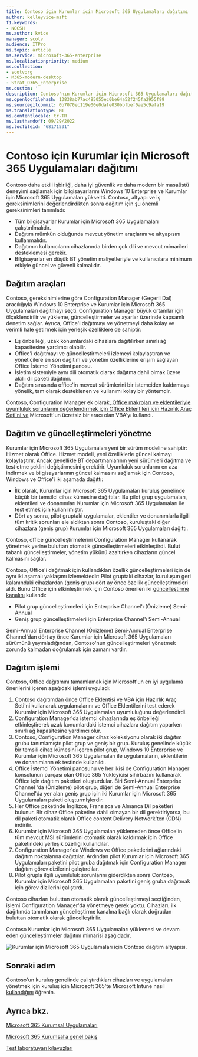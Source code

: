 ```yaml
---
title: Contoso için Kurumlar için Microsoft 365 Uygulamaları dağıtımı
author: kelleyvice-msft
f1.keywords:
- NOCSH
ms.author: kvice
manager: scotv
audience: ITPro
ms.topic: article
ms.service: microsoft-365-enterprise
ms.localizationpriority: medium
ms.collection:
- scotvorg
- M365-modern-desktop
- Strat_O365_Enterprise
ms.custom: ''
description: Contoso'nın Kurumlar için Microsoft 365 Uygulamaları dağıtmak için Microsoft Endpoint Configuration Manager'ı nasıl kullandığını anlayın.
ms.openlocfilehash: 13838ab77ac485055ec0be64a52f245fa2955f99
ms.sourcegitcommit: 0b7070ec119e00e0dafe030bbfbef0ae5c9afa19
ms.translationtype: MT
ms.contentlocale: tr-TR
ms.lasthandoff: 09/29/2022
ms.locfileid: "68171531"
---
```

# <a name="microsoft-365-apps-for-enterprise-deployment-for-contoso"></a>Contoso için Kurumlar için Microsoft 365 Uygulamaları dağıtımı

Contoso daha etkili işbirliği, daha iyi güvenlik ve daha modern bir masaüstü deneyimi sağlamak için bilgisayarlarını Windows 10 Enterprise ve Kurumlar için Microsoft 365 Uygulamaları yükseltti. Contoso, altyapı ve iş gereksinimlerini değerlendirdikten sonra dağıtım için şu önemli gereksinimleri tanımladı:

- Tüm bilgisayarlar Kurumlar için Microsoft 365 Uygulamaları çalıştırılmalıdır.
- Dağıtım mümkün olduğunda mevcut yönetim araçlarını ve altyapısını kullanmalıdır.
- Dağıtımın kullanıcıların cihazlarında birden çok dili ve mevcut mimarileri desteklemesi gerekir.
- Bilgisayarlar en düşük BT yönetim maliyetleriyle ve kullanıcılara minimum etkiyle güncel ve güvenli kalmalıdır.

## <a name="deployment-tools"></a>Dağıtım araçları

Contoso, gereksinimlerine göre Configuration Manager (Geçerli Dal) aracılığıyla Windows 10 Enterprise ve Kurumlar için Microsoft 365 Uygulamaları dağıtmayı seçti. Configuration Manager büyük ortamlar için ölçeklendirilir ve yükleme, güncelleştirmeler ve ayarlar üzerinde kapsamlı denetim sağlar. Ayrıca, Office'i dağıtmayı ve yönetmeyi daha kolay ve verimli hale getirmek için yerleşik özelliklere de sahiptir:

- Eş önbelleği, uzak konumlardaki cihazlara dağıtılırken sınırlı ağ kapasitesine yardımcı olabilir.
- Office'i dağıtmayı ve güncelleştirmeleri izlemeyi kolaylaştıran ve yöneticilere en son dağıtım ve yönetim özelliklerine erişim sağlayan Office İstemci Yönetimi panosu.
- İşletim sistemiyle aynı dili otomatik olarak dağıtma dahil olmak üzere akıllı dil paketi dağıtımı.
- Dağıtım sırasında office'in mevcut sürümlerini bir istemciden kaldırmaya yönelik, tam olarak desteklenen ve kullanımı kolay bir yöntemdir.

Contoso, Configuration Manager ek olarak[, Office makroları ve eklentileriyle uyumluluk sorunlarını değerlendirmek için Office Eklentileri için Hazırlık Araç Seti'ni ve](/deployoffice/readiness-toolkit-application-compatibility-microsoft-365-apps) Microsoft'un ücretsiz bir aracı olan VBA'yı kullandı.

## <a name="managing-deployment-and-updates"></a>Dağıtım ve güncelleştirmeleri yönetme

Kurumlar için Microsoft 365 Uygulamaları yeni bir sürüm modeline sahiptir: Hizmet olarak Office. Hizmet modeli, yeni özelliklerle güncel kalmayı kolaylaştırır. Ancak genellikle BT departmanlarının yeni sürümleri dağıtma ve test etme şeklini değiştirmesini gerektirir. Uyumluluk sorunlarını en aza indirmek ve bilgisayarlarının güncel kalmasını sağlamak için Contoso, Windows ve Office'i iki aşamada dağıttı:

- İlk olarak, Kurumlar için Microsoft 365 Uygulamaları kuruluş genelinde küçük bir temsilci cihaz kümesine dağıttılar. Bu pilot grup uygulamaları, eklentileri ve donanımları Kurumlar için Microsoft 365 Uygulamaları ile test etmek için kullanılmıştır.
- Dört ay sonra, pilot gruptaki uygulamalar, eklentiler ve donanımlarla ilgili tüm kritik sorunları ele aldıktan sonra Contoso, kuruluştaki diğer cihazlara (geniş grup) Kurumlar için Microsoft 365 Uygulamaları dağıttı.

Contoso, office güncelleştirmelerini Configuration Manager kullanarak yönetmek yerine buluttan otomatik güncelleştirmeleri etkinleştirdi. Bulut tabanlı güncelleştirmeler, yönetim yükünü azaltırken cihazların güncel kalmasını sağlar.

Contoso, Office'i dağıtmak için kullandıkları özellik güncelleştirmeleri için de aynı iki aşamalı yaklaşımı izlemektedir: Pilot gruptaki cihazlar, kuruluşun geri kalanındaki cihazlardan (geniş grup) dört ay önce özellik güncelleştirmeleri aldı. Bunu Office için etkinleştirmek için Contoso önerilen iki [güncelleştirme kanalını](/DeployOffice/overview-update-channels) kullandı:

- Pilot grup güncelleştirmeleri için Enterprise Channel'ı (Önizleme) Semi-Annual
- Geniş grup güncelleştirmeleri için Enterprise Channel'ı Semi-Annual

Semi-Annual Enterprise Channel (Önizleme) Semi-Annual Enterprise Channel'dan dört ay önce Kurumlar için Microsoft 365 Uygulamaları sürümünü yayımladığından, Contoso'nun güncelleştirmeleri yönetmek zorunda kalmadan doğrulamak için zamanı vardır.

## <a name="deployment-process"></a>Dağıtım işlemi

Contoso, Office dağıtımını tamamlamak için Microsoft'un en iyi uygulama önerilerini içeren aşağıdaki işlemi uyguladı:

1. Contoso dağıtımdan önce Office Eklentisi ve VBA için Hazırlık Araç Seti'ni kullanarak uygulamalarını ve Office Eklentilerini test ederek Kurumlar için Microsoft 365 Uygulamaları uyumluluğunu değerlendirdi.
1. Configuration Manager'da istemci cihazlarında eş önbelleği etkinleştirerek uzak konumlardaki istemci cihazlara dağıtım yaparken sınırlı ağ kapasitesine yardımcı olur. 
1. Contoso, Configuration Manager cihaz koleksiyonu olarak iki dağıtım grubu tanımlamıştı: pilot grup ve geniş bir grup. Kuruluş genelinde küçük bir temsili cihaz kümesini içeren pilot grup, Windows 10 Enterprise ve Kurumlar için Microsoft 365 Uygulamaları ile uygulamaların, eklentilerin ve donanımların ek testinde kullanıldı.
1. Office İstemci Yönetimi panosunu ve her ikisi de Configuration Manager konsolunun parçası olan Office 365 Yükleyicisi sihirbazını kullanarak Office için dağıtım paketleri oluşturdular. Biri Semi-Annual Enterprise Channel 'da (Önizleme) pilot grup, diğeri de Semi-Annual Enterprise Channel'da yer alan geniş grup için iki Kurumlar için Microsoft 365 Uygulamaları paketi oluşturmİşlerdir.
2. Her Office paketinde İngilizce, Fransızca ve Almanca Dil paketleri bulunur. Bir cihaz Office paketine dahil olmayan bir dil gerektiriyorsa, bu dil paketi otomatik olarak Office content Delivery Network'ten (CDN) indirilir.
3. Kurumlar için Microsoft 365 Uygulamaları yüklemeden önce Office'in tüm mevcut MSI sürümlerini otomatik olarak kaldırmak için Office paketindeki yerleşik özelliği kullandılar.
4. Configuration Manager'da Windows ve Office paketlerini ağlarındaki dağıtım noktalarına dağıttılar. Ardından pilot Kurumlar için Microsoft 365 Uygulamaları paketini pilot gruba dağıtmak için Configuration Manager dağıtım görev dizilerini çalıştırdılar.
5. Pilot grupla ilgili uyumluluk sorunlarını giderdikten sonra Contoso, Kurumlar için Microsoft 365 Uygulamaları paketini geniş gruba dağıtmak için görev dizilerini çalıştırdı.

Contoso cihazları buluttan otomatik olarak güncelleştirmeyi seçtiğinden, işlemi Configuration Manager'da yönetmeye gerek yoktu. Cihazları, ilk dağıtımda tanımlanan güncelleştirme kanalına bağlı olarak doğrudan buluttan otomatik olarak güncelleştirilir.

Contoso Kurumlar için Microsoft 365 Uygulamaları yüklemesi ve devam eden güncelleştirmeler dağıtım mimarisi aşağıdadır.

![Kurumlar için Microsoft 365 Uygulamaları için Contoso dağıtım altyapısı.](../media/contoso-o365pp/contoso-o365pp-fig1.png)
 
## <a name="next-step"></a>Sonraki adım

Contoso'un kuruluş genelinde çalıştırdıkları cihazları ve uygulamaları yönetmek için kuruluş için Microsoft 365'te Microsoft Intune nasıl [kullandığını](contoso-mdm.md) öğrenin.

## <a name="see-also"></a>Ayrıca bkz.

[Microsoft 365 Kurumsal Uygulamaları](/deployoffice/deployment-guide-microsoft-365-apps)

[Microsoft 365 Kurumsal’a genel bakış](microsoft-365-overview.md)

[Test laboratuvarı kılavuzları](m365-enterprise-test-lab-guides.md)